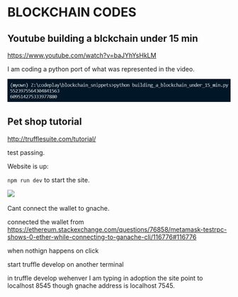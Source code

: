 # BLOCKCHAIN CODES

## Youtube  building a blckchain under 15 min
https://www.youtube.com/watch?v=baJYhYsHkLM

I am coding a python port of what was represented in the video.

![](building_a_blockchain_under_15_min.png)

## Pet shop tutorial

http://trufflesuite.com/tutorial/


test passing.

Website is up: 

`npm run dev` to start the site.

![](./truffle/website_up.png)

Cant connect the wallet to gnache. 

connected the wallet from https://ethereum.stackexchange.com/questions/76858/metamask-testrpc-shows-0-ether-while-connecting-to-ganache-cli/116776#116776

when nothign happens on click

start truffle develop on another terminal

in truffle develop wehenver I am typing in adoption the site point to localhost 8545 though gnache address is localhost 7545.
